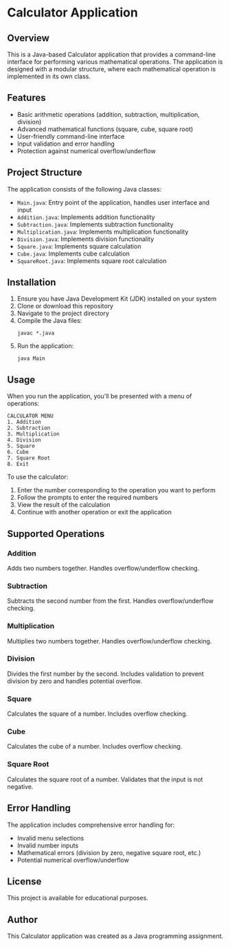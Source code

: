 # Calculator Application

## Overview
This is a Java-based Calculator application that provides a command-line interface for performing various mathematical operations. The application is designed with a modular structure, where each mathematical operation is implemented in its own class.

## Features
- Basic arithmetic operations (addition, subtraction, multiplication, division)
- Advanced mathematical functions (square, cube, square root)
- User-friendly command-line interface
- Input validation and error handling
- Protection against numerical overflow/underflow

## Project Structure
The application consists of the following Java classes:
- `Main.java`: Entry point of the application, handles user interface and input
- `Addition.java`: Implements addition functionality
- `Subtraction.java`: Implements subtraction functionality
- `Multiplication.java`: Implements multiplication functionality
- `Division.java`: Implements division functionality
- `Square.java`: Implements square calculation
- `Cube.java`: Implements cube calculation
- `SquareRoot.java`: Implements square root calculation

## Installation
1. Ensure you have Java Development Kit (JDK) installed on your system
2. Clone or download this repository
3. Navigate to the project directory
4. Compile the Java files:
   ```
   javac *.java
   ```
5. Run the application:
   ```
   java Main
   ```

## Usage
When you run the application, you'll be presented with a menu of operations:

```
CALCULATOR MENU
1. Addition
2. Subtraction
3. Multiplication
4. Division
5. Square
6. Cube
7. Square Root
8. Exit
```

To use the calculator:
1. Enter the number corresponding to the operation you want to perform
2. Follow the prompts to enter the required numbers
3. View the result of the calculation
4. Continue with another operation or exit the application

## Supported Operations

### Addition
Adds two numbers together. Handles overflow/underflow checking.

### Subtraction
Subtracts the second number from the first. Handles overflow/underflow checking.

### Multiplication
Multiplies two numbers together. Handles overflow/underflow checking.

### Division
Divides the first number by the second. Includes validation to prevent division by zero and handles potential overflow.

### Square
Calculates the square of a number. Includes overflow checking.

### Cube
Calculates the cube of a number. Includes overflow checking.

### Square Root
Calculates the square root of a number. Validates that the input is not negative.

## Error Handling
The application includes comprehensive error handling for:
- Invalid menu selections
- Invalid number inputs
- Mathematical errors (division by zero, negative square root, etc.)
- Potential numerical overflow/underflow

## License
This project is available for educational purposes.

## Author
This Calculator application was created as a Java programming assignment.
